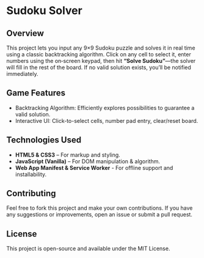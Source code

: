 # Sudoku Solver

## Overview
This project lets you input any 9×9 Sudoku puzzle and solves it in real time using a classic backtracking algorithm. Click on any cell to select it, enter numbers using the on‑screen keypad, then hit **“Solve Sudoku”**—the solver will fill in the rest of the board. If no valid solution exists, you’ll be notified immediately.

## Game Features
* Backtracking Algorithm: Efficiently explores possibilities to guarantee a valid solution.
* Interactive UI: Click-to-select cells, number pad entry, clear/reset board.

## Technologies Used
* **HTML5 & CSS3** – For markup and styling.
* **JavaScript (Vanilla)** – For DOM manipulation & algorithm.
* **Web App Manifest & Service Worker** -  For offline support and installability.

## Contributing
Feel free to fork this project and make your own contributions. If you have any suggestions or improvements, open an issue or submit a pull request.

## License
This project is open-source and available under the MIT License.